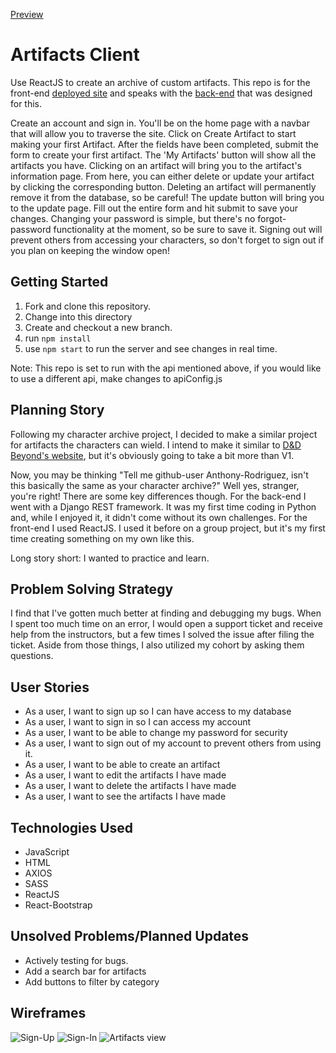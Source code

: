 [Preview](https://i.imgur.com/gkuiOQl.png)
# Artifacts Client

Use ReactJS to create an archive of custom artifacts. This repo is for the front-end [deployed site](https://anthony-rodriguez.github.io/artifacts/) and speaks with the [back-end](https://github.com/Anthony-Rodriguez/artifacts-api) that was designed for this.

Create an account and sign in. You'll be on the home page with a navbar that will allow you to traverse the site. Click on Create Artifact to start making your first Artifact. After the fields have been completed, submit the form to create your first artifact. The 'My Artifacts' button will show all the artifacts you have. Clicking on an artifact will bring you to the artifact's information page. From here, you can either delete or update your artifact by clicking the corresponding button. Deleting an artifact will permanently remove it from the database, so be careful! The update button will bring you to the update page. Fill out the entire form and hit submit to save your changes. Changing your password is simple, but there's no forgot-password functionality at the moment, so be sure to save it. Signing out will prevent others from accessing your characters, so don't forget to sign out if you plan on keeping the window open!

## Getting Started

1. Fork and clone this repository.
1. Change into this directory
1. Create and checkout a new branch.
1. run `npm install`
1. use `npm start` to run the server and see changes in real time.

Note: This repo is set to run with the api mentioned above, if you would like to use a different api, make changes to apiConfig.js

## Planning Story

Following my character archive project, I decided to make a similar project for artifacts the characters can wield. I intend to make it similar to [D&D Beyond's website](https://www.dndbeyond.com/magic-items), but it's obviously going to take a bit more than V1.

Now, you may be thinking "Tell me github-user Anthony-Rodriguez, isn't this basically the same as your character archive?" Well yes, stranger, you're right! There are some key differences though. For the back-end I went with a Django REST framework. It was my first time coding in Python and, while I enjoyed it, it didn't come without its own challenges. For the front-end I used ReactJS. I used it before on a group project, but it's my first time creating something on my own like this.

Long story short: I wanted to practice and learn.

## Problem Solving Strategy

I find that I've gotten much better at finding and debugging my bugs. When I spent too much time on an error, I would open a support ticket and receive help from the instructors, but a few times I solved the issue after filing the ticket. Aside from those things, I also utilized my cohort by asking them questions.

## User Stories

- As a user, I want to sign up so I can have access to my database
- As a user, I want to sign in so I can access my account
- As a user, I want to be able to change my password for security
- As a user, I want to sign out of my account to prevent others from using it.
- As a user, I want to be able to create an artifact
- As a user, I want to edit the artifacts I have made
- As a user, I want to delete the artifacts I have made
- As a user, I want to see the artifacts I have made

## Technologies Used

- JavaScript
- HTML
- AXIOS
- SASS
- ReactJS
- React-Bootstrap

## Unsolved Problems/Planned Updates

- Actively testing for bugs.
- Add a search bar for artifacts
- Add buttons to filter by category


## Wireframes

![Sign-Up](https://i.imgur.com/6f6wCPl.png)
![Sign-In](https://i.imgur.com/58qgrEG.png)
![Artifacts view](https://i.imgur.com/3TJzwQg.png)
